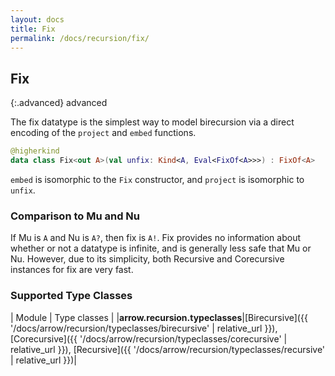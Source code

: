 ```yaml
---
layout: docs
title: Fix
permalink: /docs/recursion/fix/
---
```


## Fix

{:.advanced}
advanced

The fix datatype is the simplest way to model birecursion via a direct encoding of
the `project` and `embed` functions.

```kotlin
@higherkind
data class Fix<out A>(val unfix: Kind<A, Eval<FixOf<A>>>) : FixOf<A>
```

`embed` is isomorphic to the `Fix` constructor, and `project` is isomorphic to `unfix`.

### Comparison to Mu and Nu

If Mu is `A` and Nu is `A?`, then fix is `A!`. Fix provides no information about whether
or not a datatype is infinite, and is generally less safe that Mu or Nu. However, due
to its simplicity, both Recursive and Corecursive instances for fix are very fast.

### Supported Type Classes

| Module | Type classes |
|__arrow.recursion.typeclasses__|[Birecursive]({{ '/docs/arrow/recursion/typeclasses/birecursive' | relative_url }}), [Corecursive]({{ '/docs/arrow/recursion/typeclasses/corecursive' | relative_url }}), [Recursive]({{ '/docs/arrow/recursion/typeclasses/recursive' | relative_url }})|

